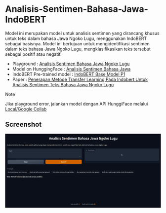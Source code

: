 # Analisis-Sentimen-Bahasa-Jawa-IndoBERT

Model ini merupakan model untuk analisis sentimen yang dirancang khusus untuk teks dalam bahasa Jawa Ngoko Lugu, menggunakan IndoBERT sebagai basisnya. Model ini bertujuan untuk mengidentifikasi sentimen dalam teks bahasa Jawa Ngoko Lugu, mengklasifikasikan teks tersebut sebagai positif atau negatif.

- Playground : [Analisis Sentimen Bahasa Jawa Ngoko Lugu](https://analisis-sentimen-bahasa-jawa-9be9aaad1b5f.herokuapp.com/)
- Model on HunggingFace : [Analisis Sentimen Bahasa Jawa](https://huggingface.co/azizp128/jawa-sentiment-analysis-indobert)
- IndoBERT Pre-trained model : [IndoBERT Base Model P1](https://huggingface.co/indobenchmark/indobert-base-p1)
- Paper : [Penerapan Metode Transfer Learning Pada Indobert Untuk Analisis Sentimen Teks Bahasa Jawa Ngoko Lugu](https://e-jurnal.stmikbinsa.ac.id/index.php/simkom/article/view/478)

> [!NOTE]  
> Jika playground error, jalankan model dengan API HunggiFace melalui [Local/Google Collab](notebook\playground.ipynb)

## Screenshot
![Web Page Screenshot](assets/screenshot.png)
